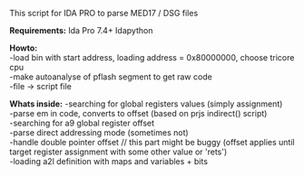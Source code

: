 This script for IDA PRO to parse MED17 / DSG files

<b>Requirements:</b>
Ida Pro 7.4+
Idapython

<b>Howto:</b>  
  -load bin with start address, loading address = 0x80000000, choose tricore cpu  
  -make autoanalyse of pflash segment to get raw code  
  -file -> script file  

<b>Whats inside:</b>
-searching for global registers values (simply assignment)  
-parse em in code, converts to offset (based on prjs indirect() script)  
-searching for a9 global register offset  
-parse direct addressing mode (sometimes not)  
-handle double pointer offset // this part might be buggy (offset applies until target register assignment with some other value or 'rets')  
-loading a2l definition with maps and variables + bits  
